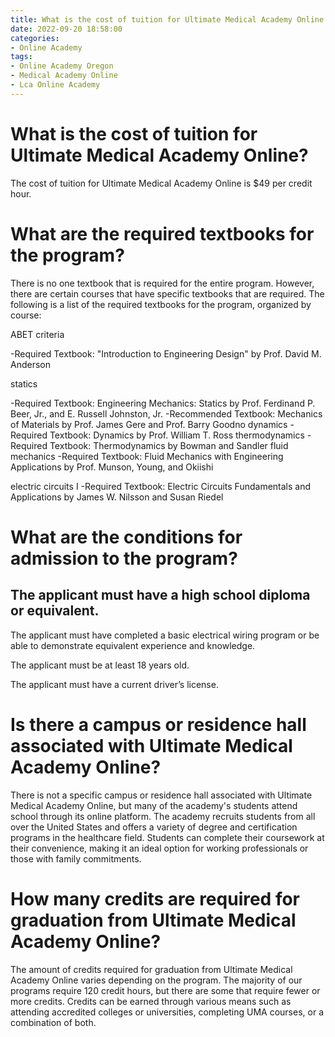 ```yaml
---
title: What is the cost of tuition for Ultimate Medical Academy Online
date: 2022-09-20 18:58:00
categories:
- Online Academy
tags:
- Online Academy Oregon
- Medical Academy Online
- Lca Online Academy
---
```



#  What is the cost of tuition for Ultimate Medical Academy Online?

The cost of tuition for Ultimate Medical Academy Online is $49 per credit hour.

#  What are the required textbooks for the program?

There is no one textbook that is required for the entire program. However, there are certain courses that have specific textbooks that are required. The following is a list of the required textbooks for the program, organized by course:

ABET criteria

-Required Textbook: "Introduction to Engineering Design" by Prof. David M. Anderson

 statics

-Required Textbook: Engineering Mechanics: Statics by Prof. Ferdinand P. Beer, Jr., and E. Russell Johnston, Jr. 
-Recommended Textbook: Mechanics of Materials by Prof. James Gere and Prof. Barry Goodno
 dynamics
-Required Textbook: Dynamics by Prof. William T. Ross
 thermodynamics
-Required Textbook: Thermodynamics by Bowman and Sandler 
 fluid mechanics
-Required Textbook: Fluid Mechanics with Engineering Applications by Prof. Munson, Young, and Okiishi 

electric circuits I
-Required Textbook: Electric Circuits Fundamentals and Applications by James W. Nilsson and Susan Riedel

#  What are the conditions for admission to the program?

## The applicant must have a high school diploma or equivalent.

The applicant must have completed a basic electrical wiring program or be able to demonstrate equivalent experience and knowledge.

The applicant must be at least 18 years old.

The applicant must have a current driver’s license.

#  Is there a campus or residence hall associated with Ultimate Medical Academy Online?

There is not a specific campus or residence hall associated with Ultimate Medical Academy Online, but many of the academy's students attend school through its online platform. The academy recruits students from all over the United States and offers a variety of degree and certification programs in the healthcare field. Students can complete their coursework at their convenience, making it an ideal option for working professionals or those with family commitments.

#  How many credits are required for graduation from Ultimate Medical Academy Online?

The amount of credits required for graduation from Ultimate Medical Academy Online varies depending on the program. The majority of our programs require 120 credit hours, but there are some that require fewer or more credits. Credits can be earned through various means such as attending accredited colleges or universities, completing UMA courses, or a combination of both.